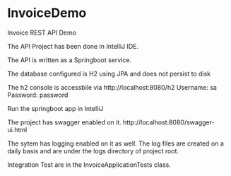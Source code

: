 # InvoiceDemo

Invoice REST API Demo

The API Project has been done in IntelliJ IDE.

The API is written as a Springboot service.

The database configured is H2 using JPA and does not persist to disk

The h2 console is accessbile via http://localhost:8080/h2
Username: sa
Password: password

Run the springboot app in IntelliJ

The project has swagger enabled on it.
http://localhost:8080/swagger-ui.html

The sytem has logging enabled on it as well. The log files are created on a daily basis and are under the logs directory of project root.

Integration Test are in the InvoiceApplicationTests class.


